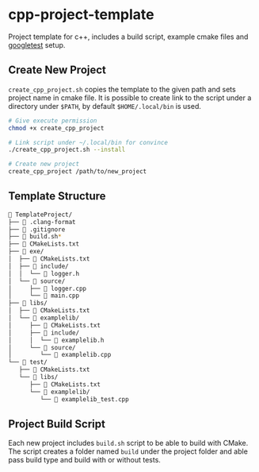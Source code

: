 # cpp-project-template
Project template for c++, includes a build script, example cmake files and [googletest](https://github.com/google/googletest) setup.

## Create New Project

`create_cpp_project.sh` copies the template to the given path and sets project name in cmake file.
It is possible to create link to the script under a directory under `$PATH`, by default `$HOME/.local/bin` is used.

```bash
# Give execute permission
chmod +x create_cpp_project

# Link script under ~/.local/bin for convince
./create_cpp_project.sh --install

# Create new project
create_cpp_project /path/to/new_project
```

## Template Structure

```bash
 TemplateProject/
├──  .clang-format
├──  .gitignore
├──  build.sh*
├──  CMakeLists.txt
├──  exe/
│  ├──  CMakeLists.txt
│  ├──  include/
│  │  └──  logger.h
│  └──  source/
│     ├──  logger.cpp
│     └──  main.cpp
├──  libs/
│  ├──  CMakeLists.txt
│  └──  examplelib/
│     ├──  CMakeLists.txt
│     ├──  include/
│     │  └──  examplelib.h
│     └──  source/
│        └──  examplelib.cpp
└──  test/
   ├──  CMakeLists.txt
   └──  libs/
      ├──  CMakeLists.txt
      └──  examplelib/
         └──  examplelib_test.cpp
```

## Project Build Script

Each new project includes `build.sh` script to be able to build with CMake.
The script creates a folder named `build` under the project folder and able pass build type and build with or without tests.

